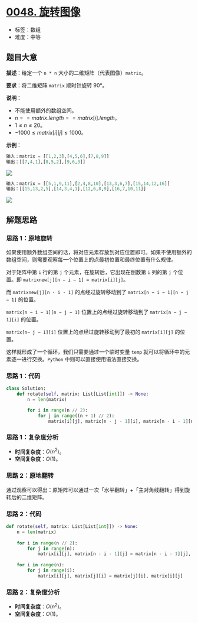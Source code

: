 # [0048. 旋转图像](https://leetcode.cn/problems/rotate-image/)

- 标签：数组
- 难度：中等

## 题目大意

**描述**：给定一个 `n * n` 大小的二维矩阵（代表图像）`matrix`。

**要求**：将二维矩阵 `matrix` 顺时针旋转 90°。

**说明**：

- 不能使用额外的数组空间。
- $n == matrix.length == matrix[i].length$。
- $1 \le n \le 20$。
- $-1000 \le matrix[i][j] \le 1000$。

**示例**：

```Python
输入：matrix = [[1,2,3],[4,5,6],[7,8,9]]
输出：[[7,4,1],[8,5,2],[9,6,3]]
```

![](https://assets.leetcode.com/uploads/2020/08/28/mat1.jpg)

```Python
输入：matrix = [[5,1,9,11],[2,4,8,10],[13,3,6,7],[15,14,12,16]]
输出：[[15,13,2,5],[14,3,4,1],[12,6,8,9],[16,7,10,11]]
```

![](https://assets.leetcode.com/uploads/2020/08/28/mat2.jpg)

## 解题思路

### 思路 1：原地旋转

如果使用额外数组空间的话，将对应元素存放到对应位置即可。如果不使用额外的数组空间，则需要观察每一个位置上的点最初位置和最终位置有什么规律。

对于矩阵中第 `i` 行的第 `j` 个元素，在旋转后，它出现在倒数第 `i` 列的第 `j` 个位置。即 `matrixnew[j][n − i − 1] = matrix[i][j]`。

而  `matrixnew[j][n - i - 1]`  的点经过旋转移动到了 `matrix[n − i − 1][n − j − 1]` 的位置。

`matrix[n − i − 1][n − j − 1]` 位置上的点经过旋转移动到了 `matrix[n − j − 1][i]`  的位置。

`matrix[n− j − 1][i]`  位置上的点经过旋转移动到了最初的 `matrix[i][j]` 的位置。

这样就形成了一个循环，我们只需要通过一个临时变量 `temp` 就可以将循环中的元素逐一进行交换。`Python` 中则可以直接使用语法直接交换。

### 思路 1：代码

```Python
class Solution:
    def rotate(self, matrix: List[List[int]]) -> None:
        n = len(matrix)

        for i in range(n // 2):
            for j in range((n + 1) // 2):
                matrix[i][j], matrix[n - j - 1][i], matrix[n - i - 1][n - j - 1], matrix[j][n - i - 1] = matrix[n - j - 1][i], matrix[n - i - 1][n - j - 1], matrix[j][n - i - 1], matrix[i][j]
```

### 思路 1：复杂度分析

- **时间复杂度**：$O(n^2)$。
- **空间复杂度**：$O(1)$。

### 思路 2：原地翻转

通过观察可以得出：原矩阵可以通过一次「水平翻转」+「主对角线翻转」得到旋转后的二维矩阵。

### 思路 2：代码

```Python
def rotate(self, matrix: List[List[int]]) -> None:
    n = len(matrix)
    
    for i in range(n // 2):
        for j in range(n):
            matrix[i][j], matrix[n - i - 1][j] = matrix[n - i - 1][j], matrix[i][j]
    
    for i in range(n):
        for j in range(i):
            matrix[i][j], matrix[j][i] = matrix[j][i], matrix[i][j]
```

### 思路 2：复杂度分析

- **时间复杂度**：$O(n^2)$。
- **空间复杂度**：$O(1)$。

